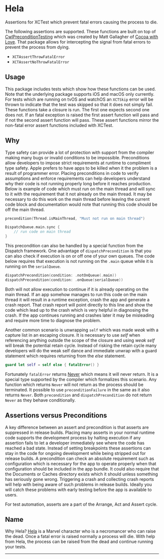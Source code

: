 # Hela

Assertions for XCTest which prevent fatal errors causing the process to die.

The following assertions are supported. These functions are built on top of [CwlPreconditionTesting] which was created by Matt Gallagher of [Cocoa with Love]. That package allows for intercepting the signal from fatal errors to prevent the process from dying.

* `XCTAssertThrowFatalError`
* `XCTAssertNoThrowFatalError`

## Usage

This package includes tests which show how these functions can be used. Note that the underlying package supports iOS and macOS only currently. For tests which are running on tvOS and watchOS an `XCTSkip` error will be thrown to indicate that the test was skipped so that it does not simply fail. These functions take a closure is run. The first one expects second one does not. If an fatal exception is raised the first assert function will pass and if not the second assert function will pass. These assert functions mirror the non-fatal error assert functions included with XCTest.

## Why

Type safety can provide a lot of protection with support from the compiler making many bugs or invalid conditions to be impossible. Preconditions allow developers to impose strict requirements at runtime to compliment type safety. Apple prefers to have apps to be killed when it the problem is a result of programmer error. Placing preconditions in code to verify assumptions and enforce requirements can help developers understand why their code is not running properly long before it reaches production. Below is example of code which must run on the main thread and will sync to it with the requirement that it not already on the main thread. It may be necessary to do this work on the main thread before leaving the current code block and documentation would note that running this code should be off the main thread.

```swift
precondition(Thread.isMainThread, "Must not run on main thread")

DispatchQueue.main.sync {
    // run code on main thread
}
```

This precondition can also be handled by a special function from the Dispatch framework. One advantage of `dispatchPrecondition` is that you can also check if execution is on or off one of your own queues. The code below requires that execution is not running on the `.main` queue while it is running on the `serialQueue`.

```swift
dispatchPrecondition(condition: .notOnQueue(.main))
dispatchPrecondition(condition: .onQueue(serialQueue))
```

Both will not allow execution to continue if it is already operating on the main thread. If an app somehow manages to run this code on the main thread it will result in a runtime exception, crash the app and generate a crash report. That crash report will point directly to this line and show the code which lead up to the crash which is very helpful in diagnosing the crash. If the app continues running and crashes later it may be misleading and require more time to diagnose the problem.

Another common scenario is unwrapping `self` which was made _weak_ with a capture list in an escaping closure. It is necessary to use _self_ when referencing anything outside the scope of the closure and using _weak self_ will break the potential retain cycle. Instead of risking the retain cycle many developers will do the weak self dance and immediate unwrap with a guard statement which requires returning from the _else_ statement.

```swift
guard let self = self else { fatalError() }
```

Fortunately `fatalError` returns [Never] which means it will never return. It is a special type supported by the compiler which formalizes this scenario. Any function which returns `Never` will not return as the process should be terminated. It possible to use `preconditionFailure` in the same as it also returns `Never`. Both `precondition` and `dispatchPrecondition` do not return `Never` as they behave conditionally.

## Assertions versus Preconditions

A key difference between an assert and precondition is that asserts are suppressed in release builds. Placing many asserts in your normal runtime code supports the development process by halting execution if any assertion fails to let a developer immediately see where the code has reached a bad state. Instead of setting breakpoints these assertions can stay in the code for ongoing development while being stripped out for release builds. A precondition can check an absolute requirement such as configuration which is necessary for the app to operate properly when that configuration should be included in the app bundle. It could also require that the Documents or Caches directory exists which it should unless something has seriously gone wrong. Triggering a crash and collecting crash reports will help with being aware of such problems in release builds. Ideally you will catch these problems with early testing before the app is available to users.

For test automation, asserts are a part of the Arrange, Act and Assert cycle.

## Name

Why Hela? [Hela] is a Marvel character who is a necromancer who can raise the dead. Once a fatal error is raised normally a process will die. With help from Hela, the process can be raised from the dead and continue running your tests.

---
[CwlPreconditionTesting]: https://github.com/mattgallagher/CwlPreconditionTesting
[Cocoa with Love]: https://www.cocoawithlove.com
[Never]: https://developer.apple.com/documentation/swift/never
[Hela]: https://en.wikipedia.org/wiki/Hela_(character)
